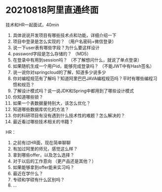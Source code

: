 # 20210818阿里直通终面

技术和HR一起面试，40min

1. 具体说说开发项目有哪些技术点和功能，详细介绍一下
2. 项目中登录是怎么实现的？  （用户名密码+微信登录）
3. 说一下user表有哪些字段？为什么要这样设计   
4. password字段是怎么存储的？   （MD5）
5. 在登录中有用到session吗？  （不了解想问什么，就说了单点登录）
6. 如果随机生成一个用户id，能够完成登录吗？ （不能JWT中有Hash签名）
7. 说一说你对springcloud的了解，知道多少说多少
8. 你对编程规范有了解吗？知道阿里巴巴JAVA编程规范吗？平时有哪些编程习惯和规范？
9. 了解设计模式吗？说一说JDK和Spring中都用到了哪些设计模式
10. 你知道哪些锁？
11. 如果一个表数据量特别大，该怎么优化？
12. 知道哪些数据库优化的方法？
13. 你的科研项目有没有遇到什么技术性的难题？怎么解决的？
14. 最近看过哪些技术相关的书籍？



HR：

1. 之前有过HR面，现在简单聊聊
2. 有加过阿里的师兄，感觉这么样？
3. 拿到哪些offer，以及怎么选择？
4. 对于以后的工作意向 （更产品还是其他？）
5. 如果能够拿到offer能来实习吗？
6. 最近在学什么？
7. 专硕和学硕有什么区别吗？
8. ...



